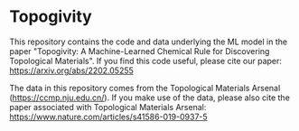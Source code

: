 # Topogivity

This repository contains the code and data underlying the ML model in the paper "Topogivity: A Machine-Learned Chemical Rule for Discovering Topological Materials".  If you find this code useful, please cite our paper: https://arxiv.org/abs/2202.05255

The data in this repository comes from the Topological Materials Arsenal (https://ccmp.nju.edu.cn/).  If you make use of the data, please also cite the paper associated with Topological Materials Arsenal: https://www.nature.com/articles/s41586-019-0937-5
